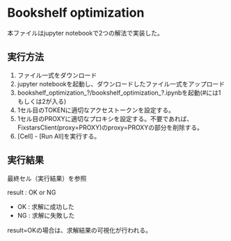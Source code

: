 # Bookshelf optimization
本ファイルはjupyter notebookで2つの解法で実装した。

## 実行方法
1. ファイル一式をダウンロード
2. jupyter notebookを起動し、ダウンロードしたファイル一式をアップロード
3. bookshelf_optimization_?/bookshelf_optimization_?.ipynbを起動(#には1もしくは2が入る)
4. 1セル目のTOKENに適切なアクセストークンを設定する。
5. 1セル目のPROXYに適切なプロキシを設定する。不要であれば、FixstarsClient(proxy=PROXY)のproxy=PROXYの部分を削除する。
4. [Cell] - [Run All]を実行する。

## 実行結果
最終セル（実行結果）を参照 

result : OK or NG
 * OK : 求解に成功した
 * NG : 求解に失敗した

result=OKの場合は、求解結果の可視化が行われる。
